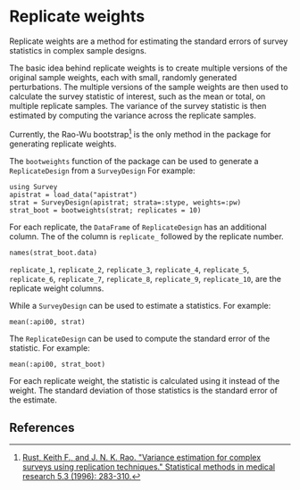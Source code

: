 # Replicate weights

Replicate weights are a method for estimating the standard errors of survey statistics in complex sample designs.

The basic idea behind replicate weights is to create multiple versions of the original sample weights, each with small, randomly generated perturbations. The multiple versions of the sample weights are then used to calculate the survey statistic of interest, such as the mean or total, on multiple replicate samples. The variance of the survey statistic is then estimated by computing the variance across the replicate samples.

Currently, the Rao-Wu bootstrap[^1] is the only method in the package for generating replicate weights. 

The `bootweights` function of the package can be used to generate a `ReplicateDesign` from a `SurveyDesign`
For example: 
```@repl bootstrap
using Survey
apistrat = load_data("apistrat")
strat = SurveyDesign(apistrat; strata=:stype, weights=:pw)
strat_boot = bootweights(strat; replicates = 10)
```

For each replicate, the `DataFrame` of `ReplicateDesign` has an additional column. The of the column is `replicate_` followed by the replicate number.  

```@repl bootstrap
names(strat_boot.data)
```
`replicate_1`, `replicate_2`, `replicate_3`, `replicate_4`, `replicate_5`, `replicate_6`, `replicate_7`, `replicate_8`, `replicate_9`, `replicate_10`, are the replicate weight columns. 

While a `SurveyDesign` can be used to estimate a statistics. For example: 

```@repl bootstrap
mean(:api00, strat)
```

The `ReplicateDesign` can be used to compute the standard error of the statistic. For example: 

```@repl bootstrap
mean(:api00, strat_boot)
```

For each replicate weight, the statistic is calculated using it instead of the weight. The standard deviation of those statistics is the standard error of the estimate.  

## References

[^1]: [Rust, Keith F., and J. N. K. Rao. "Variance estimation for complex surveys using replication techniques." Statistical methods in medical research 5.3 (1996): 283-310.](https://journals.sagepub.com/doi/abs/10.1177/096228029600500305?journalCode=smma)